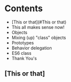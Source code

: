 # Contents
- [This or that](#This or that)
- This all makes sense now!
- Objects
- Mixing (up) "class" objects
- Prototypes
- Behavior delegation
- ES6 class
- Thank You's

## [This or that]
